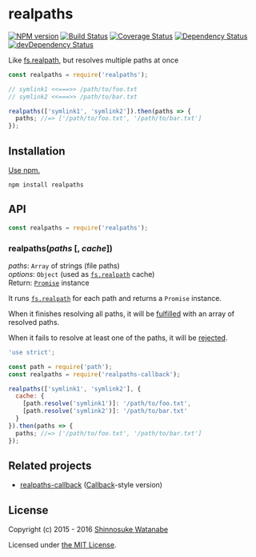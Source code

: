 # realpaths

[![NPM version](https://img.shields.io/npm/v/realpaths.svg)](https://www.npmjs.com/package/realpaths)
[![Build Status](https://travis-ci.org/shinnn/realpaths.svg?branch=master)](https://travis-ci.org/shinnn/realpaths)
[![Coverage Status](https://img.shields.io/coveralls/shinnn/realpaths.svg)](https://coveralls.io/github/shinnn/realpaths)
[![Dependency Status](https://david-dm.org/shinnn/realpaths.svg)](https://david-dm.org/shinnn/realpaths)
[![devDependency Status](https://david-dm.org/shinnn/realpaths/dev-status.svg)](https://david-dm.org/shinnn/realpaths#info=devDependencies)

Like [fs.realpath][realpath], but resolves multiple paths at once

```javascript
const realpaths = require('realpaths');

// symlink1 <<===>> /path/to/foo.txt
// symlink2 <<===>> /path/to/bar.txt

realpaths(['symlink1', 'symlink2']).then(paths => {
  paths; //=> ['/path/to/foo.txt', '/path/to/bar.txt']
});
```

## Installation

[Use npm.](https://docs.npmjs.com/cli/install)

```
npm install realpaths
```

## API

```javascript
const realpaths = require('realpaths');
```

### realpaths(*paths* [, *cache*])

*paths*: `Array` of strings (file paths)  
*options*: `Object` (used as [`fs.realpath`](https://github.com/nodejs/node/blob/c339fa36f5493c2bd2e108463910122ef82843c4/lib/fs.js#L1568-L1570) cache)  
Return: [`Promise`](https://developer.mozilla.org/docs/Web/JavaScript/Reference/Global_Objects/Promise) instance

It runs [`fs.realpath`][realpath] for each path and returns a `Promise` instance.

When it finishes resolving all paths, it will be [fulfilled](https://promisesaplus.com/#point-26) with an array of resolved paths.

When it fails to resolve at least one of the paths, it will be [rejected](https://promisesaplus.com/#point-30).

```javascript
'use strict';

const path = require('path');
const realpaths = require('realpaths-callback');

realpaths(['symlink1', 'symlink2'], {
  cache: {
    [path.resolve('symlink1')]: '/path/to/foo.txt',
    [path.resolve('symlink2')]: '/path/to/bar.txt'
  }
}).then(paths => {
  paths; //=> ['/path/to/foo.txt', '/path/to/bar.txt']
});
```

## Related projects

* [realpaths-callback](https://github.com/shinnn/realpaths-callback) ([Callback](http://thenodeway.io/posts/understanding-error-first-callbacks/)-style version)

## License

Copyright (c) 2015 - 2016 [Shinnosuke Watanabe](https://github.com/shinnn)

Licensed under [the MIT License](./LICENSE).

[realpath]: https://nodejs.org/api/fs.html#fs_fs_realpath_path_cache_callback
